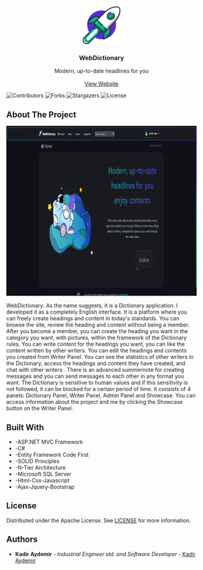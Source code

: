 <br/>
<p align="center">
  <a href="https://github.com/Kadir-Aydemir/WebDictionary">
    <img src="https://github.com/Kadir-Aydemir/WebDictionary/blob/main/Resources/dictionaryLogo.png" alt="Logo" width="100" height="100">
  </a>

  <h3 align="center">WebDictionary</h3>

  <p align="center">
    Modern, up-to-date headlines for you
    <br/>
    <br/>
    <a target="_blank" href="https://www.WebDictionary.com.tr">View Website</a>
  </p>
</p>

![Contributors](https://img.shields.io/github/contributors/Kadir-Aydemir/WebDictionary?color=dark-green) ![Forks](https://img.shields.io/github/forks/Kadir-Aydemir/WebDictionary?style=social) ![Stargazers](https://img.shields.io/github/stars/Kadir-Aydemir/WebDictionary?style=social) ![License](https://img.shields.io/github/license/Kadir-Aydemir/WebDictionary) 

## About The Project
 <img src="https://github.com/Kadir-Aydemir/WebDictionary/blob/main/Resources/explore/dp home.JPG" alt="Logo" width="1000" height="450">


WebDictionary: As the name suggests, it is a Dictionary application. I developed it as a completely English interface. It is a platform where you can freely create headings and content in today's standards. You can browse the site, review the heading and content without being a member. After you become a member, you can create the heading you want in the category you want, with pictures, within the framework of the Dictionary rules. You can write content for the headings you want, you can like the content written by other writers. You can edit the headings and contents you created from Writer Panel. You can see the statistics of other writers in the Dictionary, access the headings and content they have created, and chat with other writers . There is an advanced summernote for creating messages and you can send messages to each other in any format you want. The Dictionary is sensitive to human values ​​and if this sensitivity is not followed, it can be blocked for a certain period of time. It consists of 4 panels: Dictionary Panel, Writer Panel, Admin Panel and Showcase. You can access information about the project and me by clicking the Showcase button on the Writer Panel.

## Built With

* -ASP.NET MVC Framework
* -C#
* -Entity Framework Code First
* -SOLID Principles
* -N-Tier Architecture
* -Microsoft SQL Server
* -Html-Css-Javascript
* -Ajax-Jquery-Bootstrap

## License

Distributed under the Apache License. See [LICENSE](https://github.com/Kadir-Aydemir/WebDictionary/blob/main/LICENSE) for more information.

## Authors

* **Kadir Aydemir** - *Industrial Engineer std. and Software Developer* - [Kadir Aydemir](https://github.com/Kadir-Aydemir) 



